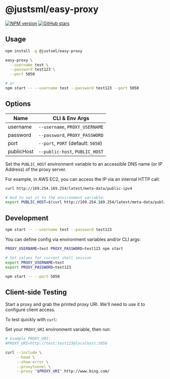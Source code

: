 # @justsml/easy-proxy

<!-- [![CI Status](https://github.com/justsml/easy-proxy/workflows/test/badge.svg)](https://github.com/justsml/easy-proxy/actions) -->
[![NPM version](https://img.shields.io/npm/v/@justsml/easy-proxy.svg)](https://www.npmjs.com/package/@justsml/easy-proxy)
[![GitHub stars](https://img.shields.io/github/stars/justsml/easy-proxy.svg?style=social)](https://github.com/justsml/easy-proxy)

## Usage

```sh
npm install -g @justsml/easy-proxy
```

```sh
easy-proxy \
  --username test \
  --password test123 \
  --port 5050

# or
npm start -- --username test --password test123 --port 5050
```

## Options

| Name                  | CLI & Env Args
|-----------------------|----------------|
| username              | `--username`, `PROXY_USERNAME`
| password              | `--password`, `PROXY_PASSWORD`
| port                  | `--port`, `PORT` (default: `5050`)
| publicHost            | `--public-host`, `PUBLIC_HOST`

Set the `PUBLIC_HOST` environment variable to an accessible DNS name (or IP Address) of the proxy server.

For example, in AWS EC2, you can access the IP via an internal HTTP call:

```sh
curl http://169.254.169.254/latest/meta-data/public-ipv4

# And to set it to the environment variable:
export PUBLIC_HOST=$(curl http://169.254.169.254/latest/meta-data/public-ipv4)
```

## Development

```sh
npm start -- --username test --password test123
```

You can define config via environment variables and/or CLI args:

```sh
PROXY_USERNAME=test PROXY_PASSWORD=test123 npm start
```

```sh
# Set values for current shell session
export PROXY_USERNAME=test
export PROXY_PASSWORD=test123

npm start -- --port 5050
```

## Client-side Testing

Start a proxy and grab the printed proxy URI. We'll need to use it to configure client access.

To test quickly with `curl`:

Set your `PROXY_URI` environment variable, then run:

```sh
# Example PROXY_URI:
#PROXY_URI=http://test:test123@localhost:5050

curl --include \
     --head \
     --show-error \
     --proxytunnel \
     --proxy "$PROXY_URI" http://www.bing.com/
```
